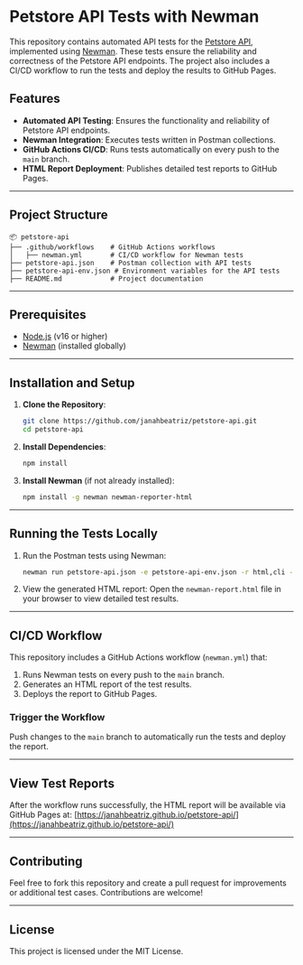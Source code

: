 # Petstore API Tests with Newman

This repository contains automated API tests for the [Petstore API](https://petstore.swagger.io/), implemented using [Newman](https://www.npmjs.com/package/newman). These tests ensure the reliability and correctness of the Petstore API endpoints. The project also includes a CI/CD workflow to run the tests and deploy the results to GitHub Pages.

## Features

- **Automated API Testing**: Ensures the functionality and reliability of Petstore API endpoints.
- **Newman Integration**: Executes tests written in Postman collections.
- **GitHub Actions CI/CD**: Runs tests automatically on every push to the `main` branch.
- **HTML Report Deployment**: Publishes detailed test reports to GitHub Pages.

---

## Project Structure

```
📦 petstore-api
├── .github/workflows    # GitHub Actions workflows
│   ├── newman.yml       # CI/CD workflow for Newman tests
├── petstore-api.json    # Postman collection with API tests
├── petstore-api-env.json # Environment variables for the API tests
├── README.md            # Project documentation
```

---

## Prerequisites

- [Node.js](https://nodejs.org/) (v16 or higher)
- [Newman](https://www.npmjs.com/package/newman) (installed globally)

---

## Installation and Setup

1. **Clone the Repository**:
   ```bash
   git clone https://github.com/janahbeatriz/petstore-api.git
   cd petstore-api
   ```

2. **Install Dependencies**:
   ```bash
   npm install
   ```

3. **Install Newman** (if not already installed):
   ```bash
   npm install -g newman newman-reporter-html
   ```

---

## Running the Tests Locally

1. Run the Postman tests using Newman:
   ```bash
   newman run petstore-api.json -e petstore-api-env.json -r html,cli --reporter-html-export newman-report.html
   ```

2. View the generated HTML report:
   Open the `newman-report.html` file in your browser to view detailed test results.

---

## CI/CD Workflow

This repository includes a GitHub Actions workflow (`newman.yml`) that:
1. Runs Newman tests on every push to the `main` branch.
2. Generates an HTML report of the test results.
3. Deploys the report to GitHub Pages.

### Trigger the Workflow

Push changes to the `main` branch to automatically run the tests and deploy the report.

---

## View Test Reports

After the workflow runs successfully, the HTML report will be available via GitHub Pages at:
[https://janahbeatriz.github.io/petstore-api/](https://janahbeatriz.github.io/petstore-api/)

---

## Contributing

Feel free to fork this repository and create a pull request for improvements or additional test cases. Contributions are welcome!

---

## License

This project is licensed under the MIT License.
